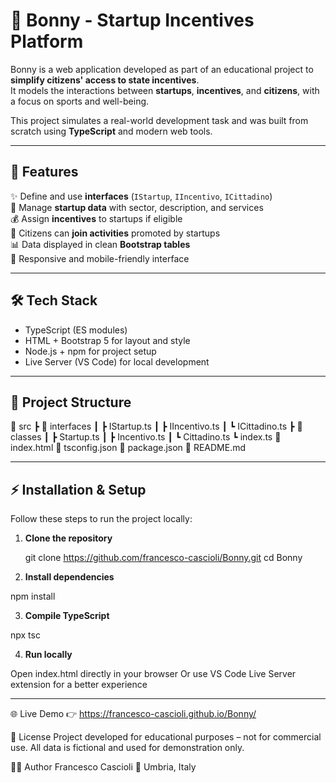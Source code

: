 # 🏅 Bonny - Startup Incentives Platform

Bonny is a web application developed as part of an educational project to **simplify citizens' access to state incentives**.  
It models the interactions between **startups**, **incentives**, and **citizens**, with a focus on sports and well-being.

This project simulates a real-world development task and was built from scratch using **TypeScript** and modern web tools.

---

## 🚀 Features
✨ Define and use **interfaces** (`IStartup`, `IIncentivo`, `ICittadino`)  
🏢 Manage **startup data** with sector, description, and services  
💰 Assign **incentives** to startups if eligible  
👥 Citizens can **join activities** promoted by startups  
📊 Data displayed in clean **Bootstrap tables**  
📱 Responsive and mobile-friendly interface  

---

## 🛠️ Tech Stack
- TypeScript (ES modules)
- HTML + Bootstrap 5 for layout and style
- Node.js + npm for project setup
- Live Server (VS Code) for local development

---

## 📂 Project Structure
📁 src
┣ 📁 interfaces
┃ ┣ IStartup.ts
┃ ┣ IIncentivo.ts
┃ ┗ ICittadino.ts
┣ 📁 classes
┃ ┣ Startup.ts
┃ ┣ Incentivo.ts
┃ ┗ Cittadino.ts
┗ index.ts
📄 index.html
📄 tsconfig.json
📄 package.json
📄 README.md

---

## ⚡ Installation & Setup

Follow these steps to run the project locally:

1. **Clone the repository**  
  
   git clone https://github.com/francesco-cascioli/Bonny.git
   cd Bonny
   
2. **Install dependencies**

npm install

3. **Compile TypeScript**

npx tsc

4. **Run locally**

Open index.html directly in your browser
Or use VS Code Live Server extension for a better experience

---

🌐 Live Demo
👉 https://francesco-cascioli.github.io/Bonny/

📄 License
Project developed for educational purposes – not for commercial use.
All data is fictional and used for demonstration only.

👨‍💻 Author
Francesco Cascioli
📍 Umbria, Italy
